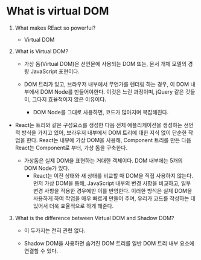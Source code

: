 # What is virtual DOM

1. What makes REact so powerful?

   - Virtual DOM

2. What is Virtual DOM?

   - 가상 돔(Virtual DOM)은 선언문에 사용되는 DOM 또는, 문서 개체 모델의 경량 JavaScript 표현이다.
   - DOM 트리가 있고, 브라우저 내부에서 무언가를 렌더링 하는 경우, 이 DOM 내부에서 DOM Node를 만들어야한다.
     이것은 느린 과정이며, jQuery 같은 것들이, 그다지 효율적이지 않은 이유이다.

     - DOM Node를 그대로 사용하면, 코드가 많아지며 복잡해진다.

- React는 트리와 같은 구성요소를 생성한 다음 전체 애플리케이션을 생성하는 선언적 방식을 가지고 있어,
  브라우저 내부에서 DOM 트리에 대한 지식 없이 단순한 작업을 한다.
  React는 내부에 가상 DOM을 사용해, Component 트리를 만든 다음 React는 Component로 부터, 가상 돔을 구축한다.

  - 가상돔은 실제 DOM을 표현하는 거대한 객체이다. DOM 내부에는 5개의 DOM Node가 있다.
    - React는 이전 상태와 새 상태를 비교할 때 DOM을 직접 사용하지 않는다.
      먼저 가상 DOM을 통해, JavaScript 내부의 변경 사항을 비교하고, 일부 변경 사항을 적용한 경우에만 이를 반영한다.
      이러한 방식은 실제 DOM을 사용하게 하여 작업을 매우 빠르게 만들어 주며, 우리가 코드를 작성하는 데 있어서 더욱 효율적으로 하게 해준다.

3. What is the difference between Virtual DOM and Shadow DOM?

   - 이 두가지는 전혀 관련 없다.

   - Shadow DOM을 사용하면 숨겨진 DOM 트리를 일반 DOM 트리 내부 요소에 연결할 수 있다.
